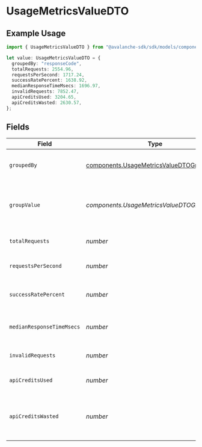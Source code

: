 # UsageMetricsValueDTO

## Example Usage

```typescript
import { UsageMetricsValueDTO } from "@avalanche-sdk/sdk/models/components";

let value: UsageMetricsValueDTO = {
  groupedBy: "responseCode",
  totalRequests: 2554.96,
  requestsPerSecond: 1717.24,
  successRatePercent: 1638.92,
  medianResponseTimeMsecs: 1696.97,
  invalidRequests: 7852.47,
  apiCreditsUsed: 3204.65,
  apiCreditsWasted: 2630.57,
};
```

## Fields

| Field                                                                                                | Type                                                                                                 | Required                                                                                             | Description                                                                                          |
| ---------------------------------------------------------------------------------------------------- | ---------------------------------------------------------------------------------------------------- | ---------------------------------------------------------------------------------------------------- | ---------------------------------------------------------------------------------------------------- |
| `groupedBy`                                                                                          | [components.UsageMetricsValueDTOGroupedBy](../../models/components/usagemetricsvaluedtogroupedby.md) | :heavy_check_mark:                                                                                   | Column name used for data aggregation                                                                |
| `groupValue`                                                                                         | *components.UsageMetricsValueDTOGroupValue*                                                          | :heavy_minus_sign:                                                                                   | The value of the column used for data aggregation                                                    |
| `totalRequests`                                                                                      | *number*                                                                                             | :heavy_check_mark:                                                                                   | The total number of requests                                                                         |
| `requestsPerSecond`                                                                                  | *number*                                                                                             | :heavy_check_mark:                                                                                   | The number of requests per second                                                                    |
| `successRatePercent`                                                                                 | *number*                                                                                             | :heavy_check_mark:                                                                                   | The success rate percentage                                                                          |
| `medianResponseTimeMsecs`                                                                            | *number*                                                                                             | :heavy_check_mark:                                                                                   | The median response time in milliseconds                                                             |
| `invalidRequests`                                                                                    | *number*                                                                                             | :heavy_check_mark:                                                                                   | The number of invalid requests                                                                       |
| `apiCreditsUsed`                                                                                     | *number*                                                                                             | :heavy_check_mark:                                                                                   | The number of API credits used                                                                       |
| `apiCreditsWasted`                                                                                   | *number*                                                                                             | :heavy_check_mark:                                                                                   | The number of API credits wasted on invalid requests                                                 |
